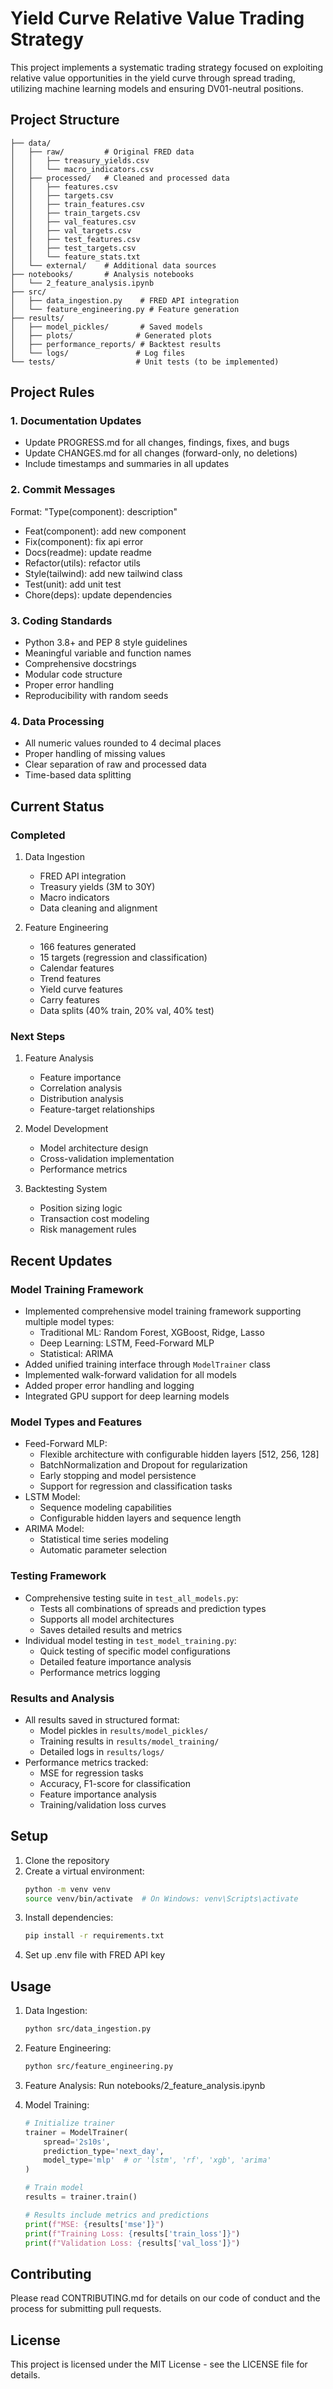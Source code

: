 # Yield Curve Relative Value Trading Strategy

This project implements a systematic trading strategy focused on exploiting relative value opportunities in the yield curve through spread trading, utilizing machine learning models and ensuring DV01-neutral positions.

## Project Structure

```
├── data/
│   ├── raw/         # Original FRED data
│   │   ├── treasury_yields.csv
│   │   └── macro_indicators.csv
│   ├── processed/   # Cleaned and processed data
│   │   ├── features.csv
│   │   ├── targets.csv
│   │   ├── train_features.csv
│   │   ├── train_targets.csv
│   │   ├── val_features.csv
│   │   ├── val_targets.csv
│   │   ├── test_features.csv
│   │   ├── test_targets.csv
│   │   └── feature_stats.txt
│   └── external/    # Additional data sources
├── notebooks/       # Analysis notebooks
│   └── 2_feature_analysis.ipynb
├── src/
│   ├── data_ingestion.py    # FRED API integration
│   └── feature_engineering.py # Feature generation
├── results/
│   ├── model_pickles/       # Saved models
│   ├── plots/              # Generated plots
│   ├── performance_reports/ # Backtest results
│   └── logs/               # Log files
└── tests/                  # Unit tests (to be implemented)
```

## Project Rules

### 1. Documentation Updates
- Update PROGRESS.md for all changes, findings, fixes, and bugs
- Update CHANGES.md for all changes (forward-only, no deletions)
- Include timestamps and summaries in all updates

### 2. Commit Messages
Format: "Type(component): description"
- Feat(component): add new component
- Fix(component): fix api error
- Docs(readme): update readme
- Refactor(utils): refactor utils
- Style(tailwind): add new tailwind class
- Test(unit): add unit test
- Chore(deps): update dependencies

### 3. Coding Standards
- Python 3.8+ and PEP 8 style guidelines
- Meaningful variable and function names
- Comprehensive docstrings
- Modular code structure
- Proper error handling
- Reproducibility with random seeds

### 4. Data Processing
- All numeric values rounded to 4 decimal places
- Proper handling of missing values
- Clear separation of raw and processed data
- Time-based data splitting

## Current Status

### Completed
1. Data Ingestion
   - FRED API integration
   - Treasury yields (3M to 30Y)
   - Macro indicators
   - Data cleaning and alignment

2. Feature Engineering
   - 166 features generated
   - 15 targets (regression and classification)
   - Calendar features
   - Trend features
   - Yield curve features
   - Carry features
   - Data splits (40% train, 20% val, 40% test)

### Next Steps
1. Feature Analysis
   - Feature importance
   - Correlation analysis
   - Distribution analysis
   - Feature-target relationships

2. Model Development
   - Model architecture design
   - Cross-validation implementation
   - Performance metrics

3. Backtesting System
   - Position sizing logic
   - Transaction cost modeling
   - Risk management rules

## Recent Updates

### Model Training Framework
- Implemented comprehensive model training framework supporting multiple model types:
  - Traditional ML: Random Forest, XGBoost, Ridge, Lasso
  - Deep Learning: LSTM, Feed-Forward MLP
  - Statistical: ARIMA
- Added unified training interface through `ModelTrainer` class
- Implemented walk-forward validation for all models
- Added proper error handling and logging
- Integrated GPU support for deep learning models

### Model Types and Features
- Feed-Forward MLP:
  - Flexible architecture with configurable hidden layers [512, 256, 128]
  - BatchNormalization and Dropout for regularization
  - Early stopping and model persistence
  - Support for regression and classification tasks
- LSTM Model:
  - Sequence modeling capabilities
  - Configurable hidden layers and sequence length
- ARIMA Model:
  - Statistical time series modeling
  - Automatic parameter selection

### Testing Framework
- Comprehensive testing suite in `test_all_models.py`:
  - Tests all combinations of spreads and prediction types
  - Supports all model architectures
  - Saves detailed results and metrics
- Individual model testing in `test_model_training.py`:
  - Quick testing of specific model configurations
  - Detailed feature importance analysis
  - Performance metrics logging

### Results and Analysis
- All results saved in structured format:
  - Model pickles in `results/model_pickles/`
  - Training results in `results/model_training/`
  - Detailed logs in `results/logs/`
- Performance metrics tracked:
  - MSE for regression tasks
  - Accuracy, F1-score for classification
  - Feature importance analysis
  - Training/validation loss curves

## Setup

1. Clone the repository
2. Create a virtual environment:
   ```bash
   python -m venv venv
   source venv/bin/activate  # On Windows: venv\Scripts\activate
   ```
3. Install dependencies:
   ```bash
   pip install -r requirements.txt
   ```
4. Set up .env file with FRED API key

## Usage

1. Data Ingestion:
   ```bash
   python src/data_ingestion.py
   ```

2. Feature Engineering:
   ```bash
   python src/feature_engineering.py
   ```

3. Feature Analysis:
   Run notebooks/2_feature_analysis.ipynb

4. Model Training:
   ```python
   # Initialize trainer
   trainer = ModelTrainer(
       spread='2s10s',
       prediction_type='next_day',
       model_type='mlp'  # or 'lstm', 'rf', 'xgb', 'arima'
   )

   # Train model
   results = trainer.train()

   # Results include metrics and predictions
   print(f"MSE: {results['mse']}")
   print(f"Training Loss: {results['train_loss']}")
   print(f"Validation Loss: {results['val_loss']}")
   ```

## Contributing

Please read CONTRIBUTING.md for details on our code of conduct and the process for submitting pull requests.

## License

This project is licensed under the MIT License - see the LICENSE file for details.
